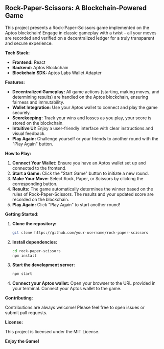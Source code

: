 ## Rock-Paper-Scissors: A Blockchain-Powered Game 

This project presents a Rock-Paper-Scissors game implemented on the Aptos blockchain!  Engage in classic gameplay with a twist – all your moves are recorded and verified on a decentralized ledger for a truly transparent and secure experience.

**Tech Stack:**

* **Frontend:** React
* **Backend:** Aptos Blockchain
* **Blockchain SDK:** Aptos Labs Wallet Adapter

**Features:**

* **Decentralized Gameplay:** All game actions (starting, making moves, and determining results) are handled on the Aptos blockchain, ensuring fairness and immutability.
* **Wallet Integration:** Use your Aptos wallet to connect and play the game securely.
* **Scorekeeping:**  Track your wins and losses as you play, your score is stored on the blockchain.
* **Intuitive UI:**  Enjoy a user-friendly interface with clear instructions and visual feedback.
* **Play Again:**  Challenge yourself or your friends to another round with the "Play Again" button.

**How to Play:**

1. **Connect Your Wallet:** Ensure you have an Aptos wallet set up and connected to the frontend.
2. **Start a Game:** Click the "Start Game" button to initiate a new round.
3. **Make Your Move:**  Select Rock, Paper, or Scissors by clicking the corresponding button.
4. **Results:**  The game automatically determines the winner based on the rules of Rock-Paper-Scissors. The results and your updated score are recorded on the blockchain.
5. **Play Again:**  Click "Play Again" to start another round!

**Getting Started:**

1. **Clone the repository:**
   ```bash
   git clone https://github.com/your-username/rock-paper-scissors 
   ```

2. **Install dependencies:**
   ```bash
   cd rock-paper-scissors 
   npm install
   ```

3. **Start the development server:**
   ```bash
   npm start
   ```

4. **Connect your Aptos wallet:**  Open your browser to the URL provided in your terminal. Connect your Aptos wallet to the game.

**Contributing:**

Contributions are always welcome! Please feel free to open issues or submit pull requests.

**License:**

This project is licensed under the MIT License.

**Enjoy the Game!** 

